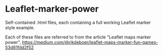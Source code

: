 # Leaflet-marker-power

Self-contained .html files, each containing a full working Leaflet marker style example.

Each of these files are referred to from the article "Leaflet maps marker power",
https://medium.com/@rikdeboer/leaflet-maps-marker-fun-games-53d81fdd2f52
